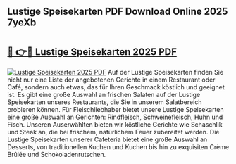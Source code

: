 ## Lustige Speisekarten PDF Download Online 2025 7yeXb

# <h2><a href="http://gc703u.nevu.top/?p=Lustige+Speisekarten">🔗 👉🔴 Lustige Speisekarten 2025 PDF</a></h2>

[![Lustige Speisekarten 2025 PDF](https://i.imgur.com/dBaPXMq.png)](http://gc703u.nevu.top/?p=Lustige+Speisekarten)
Auf der Lustige Speisekarten finden Sie nicht nur eine Liste der angebotenen Gerichte in einem Restaurant oder Café, sondern auch etwas, das für Ihren Geschmack köstlich und geeignet ist. Es gibt eine große Auswahl an frischen Salaten auf der Lustige Speisekarten unseres Restaurants, die Sie in unserem Salatbereich probieren können. Für Fleischliebhaber bietet unsere Lustige Speisekarten eine große Auswahl an Gerichten: Rindfleisch, Schweinefleisch, Huhn und Fisch. Unseren Auserwählten bieten wir köstliche Gerichte wie Schaschlik und Steak an, die bei frischem, natürlichem Feuer zubereitet werden. Die Lustige Speisekarten unserer Cafeteria bietet eine große Auswahl an Desserts, von traditionellen Kuchen und Kuchen bis hin zu exquisiten Crème Brûlée und Schokoladenrutschen.
